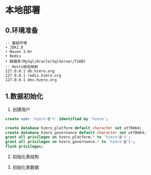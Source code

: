 # 本地部署

## 0.环境准备

```plsql
-- 基础环境
• JDK1.8
• Maven 3.0+
• Redis
• 数据库(MySql/Oracle/SqlServer/TiDB)
-- Hosts域名映射
127.0.0.1 db.hzero.org
127.0.0.1 redis.hzero.org
127.0.0.1 dev.hzero.org
```



## 1.数据初始化

1. 创建用户

```sql
create user 'hzero'@'%' identified by 'hzero';

create database hzero_platform default character set utf8mb4;
create database hzero_governance default character set utf8mb4;
grant all privileges on hzero_platform.* to 'hzero'@'%';
grant all privileges on hzero_governance.* to 'hzero'@'%';
flush privileges;
```



2. 初始化表结构



3. 初始化表数据